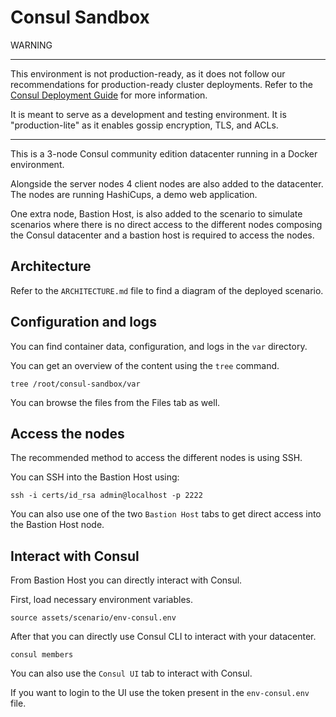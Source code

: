 # Consul Sandbox

WARNING

-------------------------------------------------------------------------

This environment is not production-ready, as it does not follow our
recommendations for production-ready cluster deployments. Refer to the
[Consul Deployment Guide](https://developer.hashicorp.com/consul/tutorials/production-vms/deployment-guide)
for more information.

It is meant to serve as a development and testing environment. It is
"production-lite" as it enables gossip encryption, TLS, and ACLs.

-------------------------------------------------------------------------

This is a 3-node Consul community edition datacenter running in a Docker environment.

Alongside the server nodes 4 client nodes are also added to the datacenter. The
nodes are running HashiCups, a demo web application.

One extra node, Bastion Host, is also added to the scenario to simulate scenarios
where there is no direct access to the different nodes composing the Consul 
datacenter and a bastion host is required to access the nodes.

## Architecture

Refer to the `ARCHITECTURE.md` file to find a diagram of the deployed scenario.

## Configuration and logs

You can find container data, configuration, and logs in the `var` directory. 


You can get an overview of the content using the `tree` command.

```
tree /root/consul-sandbox/var
```

You can browse the files from the Files tab as well.

## Access the nodes

The recommended method to access the different nodes is using SSH.

You can SSH into the Bastion Host using:

```
ssh -i certs/id_rsa admin@localhost -p 2222
```

You can also use one of the two `Bastion Host` tabs to get direct access into
the Bastion Host node.

## Interact with Consul

From Bastion Host you can directly interact with Consul.

First, load necessary environment variables.

```
source assets/scenario/env-consul.env 
```

After that you can directly use Consul CLI to interact with your datacenter.

```
consul members
```

You can also use the `Consul UI` tab to interact with Consul.

If you want to login to the UI use the token present in the `env-consul.env` file.
